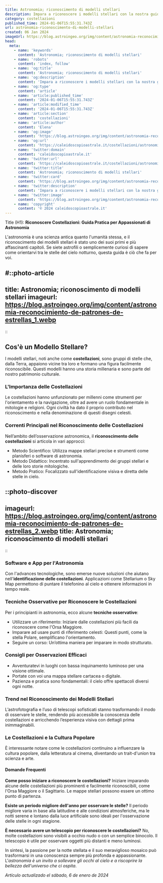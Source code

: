 ```yaml
---
title: Astronomia; riconoscimento di modelli stellari
description: Impara a riconoscere i modelli stellari con la nostra guida di astronomia essenziale. Diventa un esperto del cielo notturno italiano.
category: costellazioni
published_time: 2024-01-06T15:55:31.743Z
url: astronomia-riconoscimento-di-modelli-stellari
created: 06 Jan 2024
imageUrl: https://blog.astroingeo.org/img/content/astronomia-reconocimiento-de-patrones-de-estrellas_1.webp
head:
  meta:
    - name: 'keywords'
      content: 'Astronomia; riconoscimento di modelli stellari'
    - name: 'robots'
      content: 'index, follow'
    - name: 'og:title'
      content: 'Astronomia; riconoscimento di modelli stellari'
    - name: 'og:description'
      content: 'Impara a riconoscere i modelli stellari con la nostra guida di astronomia essenziale. Diventa un esperto del cielo notturno italiano.'
    - name: 'og:type'
      content: 'article'
    - name: 'article:published_time'
      content: '2024-01-06T15:55:31.743Z'
    - name: 'article:modified_time'
      content: '2024-01-06T15:55:31.743Z'
    - name: 'article:section'
      content: 'costellazioni'
    - name: 'article:author'
      content: 'Elena'
    - name: 'og:image'
      content: 'https://blog.astroingeo.org/img/content/astronomia-reconocimiento-de-patrones-de-estrellas_1.webp'
    - name: 'og:url'
      content: 'https://caleidoscopioastrale.it/costellazioni/astronomia-riconoscimento-di-modelli-stellari'
    - name: 'twitter:domain'
      content: 'caleidoscopioastrale.it'
    - name: 'twitter:url'
      content: 'https://caleidoscopioastrale.it/costellazioni/astronomia-riconoscimento-di-modelli-stellari'
    - name: 'twitter:title'
      content: 'Astronomia; riconoscimento di modelli stellari'
    - name: 'twitter:card'
      content: 'https://blog.astroingeo.org/img/content/astronomia-reconocimiento-de-patrones-de-estrellas_1.webp'
    - name: 'twitter:description'
      content: 'Impara a riconoscere i modelli stellari con la nostra guida di astronomia essenziale. Diventa un esperto del cielo notturno italiano.'
    - name: 'twitter:image'
      content: 'https://blog.astroingeo.org/img/content/astronomia-reconocimiento-de-patrones-de-estrellas_1.webp'
    - name: 'copyright'
      content: '© 2024 caleidoscopioastrale.it'
---
```

Title (H1): **Riconoscere Costellazioni: Guida Pratica per Appassionati di Astronomia**

L'astronomia è una scienza antica quanto l'umanità stessa, e il riconoscimento dei modelli stellari è stato uno dei suoi primi e più affascinanti capitoli. Se siete astrofili o semplicemente curiosi di sapere come orientarvi tra le stelle del cielo notturno, questa guida è ciò che fa per voi.

#::photo-article
---
title: Astronomia; riconoscimento di modelli stellari
imageurl: https://blog.astroingeo.org/img/content/astronomia-reconocimiento-de-patrones-de-estrellas_1.webp
---
::

## **Cos'è un Modello Stellare?**

I modelli stellari, noti anche come **costellazioni**, sono gruppi di stelle che, dalla Terra, appaiono vicine tra loro e formano una figura facilmente riconoscibile. Questi modelli hanno una storia millenaria e sono parte del nostro patrimonio culturale.

### **L'Importanza delle Costellazioni**

Le costellazioni hanno unfunzionato per millenni come strumenti per l'orientamento e la navigazione, oltre ad avere un ruolo fondamentale in mitologie e religioni. Ogni civiltà ha dato il proprio contributo nel riconoscimento e nella denominazione di questi disegni celesti.

### **Correnti Principali nel Riconoscimento delle Costellazioni**

Nell’ambito dell’osservazione astronomica, il **riconoscimento delle costellazioni** si articola in vari approcci:

- Metodo Scientifico: Utilizza mappe stellari precise e strumenti come planisferi o software di astronomia.
- Metodo Didattico: Incentrato sull'apprendimento dei gruppi stellari e delle loro storie mitologiche.
- Metodo Pratico: Focalizzato sull'identificazione visiva e diretta delle stelle in cielo.

::photo-discover
---
imageurl: https://blog.astroingeo.org/img/content/astronomia-reconocimiento-de-patrones-de-estrellas_2.webp
title: Astronomia; riconoscimento di modelli stellari
---
::

### **Software e App per l'Astronomia**

Con l'advances tecnologiche, sono emerse nuove soluzioni che aiutano nell'**identificazione delle costellazioni**. Applicazioni come Stellarium o Sky Map permettono di puntare il telefonino al cielo e ottenere informazioni in tempo reale.

### **Tecniche Osservative per Riconoscere le Costellazioni**

Per i principianti in astronomia, ecco alcune **tecniche osservative**:

- Utilizzare un riferimento: Iniziare dalle costellazioni più facili da riconoscere come l'Orsa Maggiore.
- Imparare ad usare punti di riferimento celesti: Questi punti, come la stella Polare, semplificano l'orientamento.
- Seguire un corso: Un’ottima maniera per imparare in modo strutturato.

### **Consigli per Osservazioni Efficaci**

- Avventuratevi in luoghi con bassa inquinamento luminoso per una visione ottimale.
- Portate con voi una mappa stellare cartacea o digitale.
- Pazienza e pratica sono fondamentali: il cielo offre spettacoli diversi ogni notte.

### **Trend nel Riconoscimento dei Modelli Stellari**

L’astrofotografia e l’uso di telescopi sofisticati stanno trasformando il modo di osservare le stelle, rendendo più accessibile la conoscenza delle costellazioni e arricchendo l’esperienza visiva con dettagli prima inimmaginabili.

### **Le Costellazioni e la Cultura Popolare**

È interessante notare come le costellazioni continuino a influenzare la cultura popolare, dalla letteratura al cinema, diventando un trait-d'union tra scienza e arte.

#### **Domande Frequenti**

**Come posso iniziare a riconoscere le costellazioni?**
Iniziare imparando alcune delle costellazioni più prominenti e facilmente riconoscibili, come l'Orsa Maggiore o il Sagittario. Le mappe stellari possono essere un ottimo punto di partenza.

**Esiste un periodo migliore dell'anno per osservare le stelle?**
Il periodo migliore varia in base alla latitudine e alle condizioni atmosferiche, ma le notti serene e lontano dalla luce artificiale sono ideali per l'osservazione delle stelle in ogni stagione.

**È necessario avere un telescopio per riconoscere le costellazioni?**
No, molte costellazioni sono visibili a occhio nudo o con un semplice binocolo. Il telescopio è utile per osservare oggetti più distanti e meno luminosi.

In sintesi, la passione per la notte stellata e il suo meraviglioso mosaico può trasformarsi in una conoscenza sempre più profonda e appassionante. L'*astronomia è un invito a sollevare gli occhi al cielo e a riscoprire la bellezza dell'universo che ci ospita*.

_Artículo actualizado el sábado, 6 de enero de 2024_